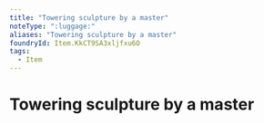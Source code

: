 ```yaml
---
title: "Towering sculpture by a master"
noteType: ":luggage:"
aliases: "Towering sculpture by a master"
foundryId: Item.KkCT9SA3xljfxu6O
tags:
  - Item
---
```


# Towering sculpture by a master
